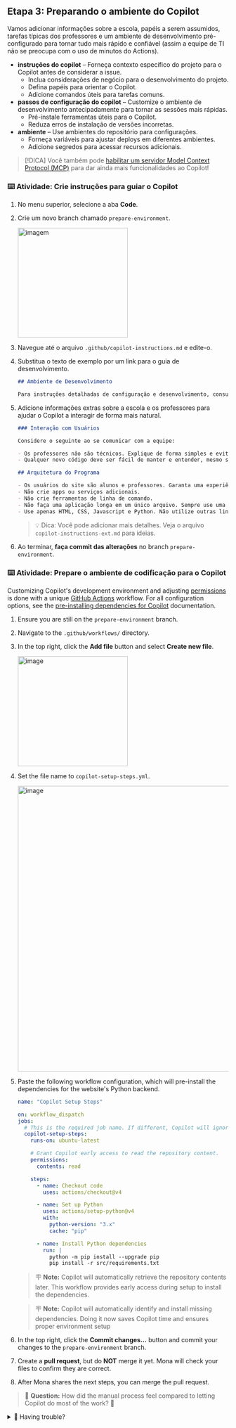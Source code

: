 ## Etapa 3: Preparando o ambiente do Copilot

Vamos adicionar informações sobre a escola, papéis a serem assumidos, tarefas típicas dos professores e um ambiente de desenvolvimento pré-configurado para tornar tudo mais rápido e confiável (assim a equipe de TI não se preocupa com o uso de minutos do Actions).

- **instruções do copilot** – Forneça contexto específico do projeto para o Copilot antes de considerar a issue.
  - Inclua considerações de negócio para o desenvolvimento do projeto.
  - Defina papéis para orientar o Copilot.
  - Adicione comandos úteis para tarefas comuns.
- **passos de configuração do copilot** – Customize o ambiente de desenvolvimento antecipadamente para tornar as sessões mais rápidas.
  - Pré-instale ferramentas úteis para o Copilot.
  - Reduza erros de instalação de versões incorretas.
- **ambiente** – Use ambientes do repositório para configurações.
  - Forneça variáveis para ajustar deploys em diferentes ambientes.
  - Adicione segredos para acessar recursos adicionais.

> [!DICA]
> Você também pode [habilitar um servidor Model Context Protocol (MCP)](https://docs.github.com/en/enterprise-cloud@latest/early-access/copilot/coding-agent/extending-copilot-coding-agent-with-model-context-protocol) para dar ainda mais funcionalidades ao Copilot!

### ⌨️ Atividade: Crie instruções para guiar o Copilot

1. No menu superior, selecione a aba **Code**.

1. Crie um novo branch chamado `prepare-environment`.

   <img width="250" alt="imagem" src="https://github.com/user-attachments/assets/c48deded-4214-4edd-9a50-d1368bfb12e8" />

1. Navegue até o arquivo `.github/copilot-instructions.md` e edite-o.

1. Substitua o texto de exemplo por um link para o guia de desenvolvimento.

   ```md
   ## Ambiente de Desenvolvimento

   Para instruções detalhadas de configuração e desenvolvimento, consulte nosso [Guia de Desenvolvimento](../docs/how-to-develop.md).
   ```

1. Adicione informações extras sobre a escola e os professores para ajudar o Copilot a interagir de forma mais natural.

   ```md
   ### Interação com Usuários

   Considere o seguinte ao se comunicar com a equipe:

   - Os professores não são técnicos. Explique de forma simples e evite jargões de software.
   - Qualquer novo código deve ser fácil de manter e entender, mesmo sem experiência em programação.

   ## Arquitetura do Programa

   - Os usuários do site são alunos e professores. Garanta uma experiência simples.
   - Não crie apps ou serviços adicionais.
   - Não crie ferramentas de linha de comando.
   - Não faça uma aplicação longa em um único arquivo. Sempre use uma estrutura de diretórios fácil de entender.
   - Use apenas HTML, CSS, Javascript e Python. Não utilize outras linguagens.
   ```

   > 💡 Dica: Você pode adicionar mais detalhes. Veja o arquivo `copilot-instructions-ext.md` para ideias.

1. Ao terminar, **faça commit das alterações** no branch `prepare-environment`.

### ⌨️ Atividade: Prepare o ambiente de codificação para o Copilot

Customizing Copilot's development environment and adjusting [permissions](https://docs.github.com/en/actions/writing-workflows/choosing-what-your-workflow-does/controlling-permissions-for-github_token) is done with a unique [GitHub Actions](https://github.com/features/actions) workflow. For all configuration options, see the [pre-installing dependencies for Copilot](https://docs.github.com/en/enterprise-cloud@latest/early-access/copilot/coding-agent/customizing-copilot-coding-agents-development-environment#pre-installing-tools-or-dependencies-in-copilots-environment) documentation.

1. Ensure you are still on the `prepare-environment` branch.

1. Navigate to the `.github/workflows/` directory.

1. In the top right, click the **Add file** button and select **Create new file**.

   <img width="250" alt="image" src="https://github.com/user-attachments/assets/c135dd3f-72bd-4d2b-b21f-9c4968a06f5f" />

1. Set the file name to `copilot-setup-steps.yml`.

   <img width="650" alt="image" src="https://github.com/user-attachments/assets/ac615290-1045-45a5-8201-637721ef6fd2" />

1. Paste the following workflow configuration, which will pre-install the dependencies for the website's Python backend.

   ```yml
   name: "Copilot Setup Steps"

   on: workflow_dispatch
   jobs:
     # This is the required job name. If different, Copilot will ignore it.
     copilot-setup-steps:
       runs-on: ubuntu-latest

       # Grant Copilot early access to read the repository content.
       permissions:
         contents: read

       steps:
         - name: Checkout code
           uses: actions/checkout@v4

         - name: Set up Python
           uses: actions/setup-python@v4
           with:
             python-version: "3.x"
             cache: "pip"

         - name: Install Python dependencies
           run: |
             python -m pip install --upgrade pip
             pip install -r src/requirements.txt
   ```

   > 🪧 **Note:** Copilot will automatically retrieve the repository contents later. This workflow provides early access during setup to install the dependencies.

   > 🪧 **Note:** Copilot will automatically identify and install missing dependencies. Doing it now saves Copilot time and ensures proper environment setup

1. In the top right, click the **Commit changes...** button and commit your changes to the `prepare-environment` branch.

1. Create a **pull request**, but do **NOT** merge it yet. Mona will check your files to confirm they are correct.

1. After Mona shares the next steps, you can merge the pull request.

> 🙋 **Question:** How did the manual process feel compared to letting Copilot do most of the work? 🤔


<details>
<summary>🤷 Having trouble?</summary><br/>

If you accidentally merged the pull request before Mona shared feedback about mistakes, that is ok. Just recreate the branch and try again with a new pull request.

</details>
